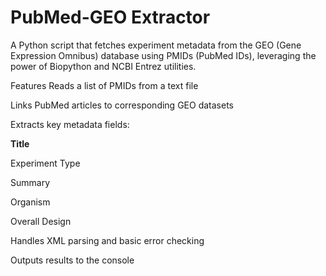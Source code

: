 # PubMed-GEO Extractor
A Python script that fetches experiment metadata from the GEO (Gene Expression Omnibus) database using PMIDs (PubMed IDs), leveraging the power of Biopython and NCBI Entrez utilities.

Features
Reads a list of PMIDs from a text file

Links PubMed articles to corresponding GEO datasets

Extracts key metadata fields:

**Title**

Experiment Type

Summary

Organism

Overall Design

Handles XML parsing and basic error checking

Outputs results to the console
